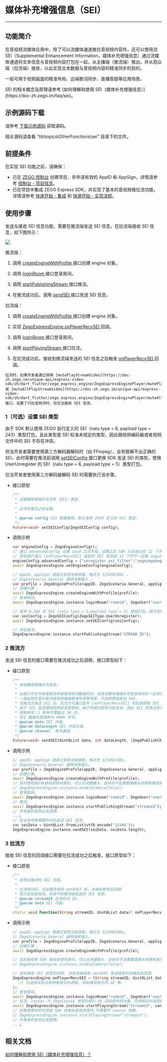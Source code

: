 # 媒体补充增强信息（SEI）

- - -

## 功能简介

在音视频流媒体应用中，除了可以流媒体通道推拉音视频内容外，还可以使用流 SEI（Supplemental Enhancement Information，媒体补充增强信息）通过流媒体通道将文本信息与音视频内容打包在一起，从主播端（推流端）推出，并从观众端（拉流端）接收，以此实现文本数据与音视频内容的精准同步的目的。

一般可用于视频画面的精准布局、远端歌词同步、直播答题等应用场景。

<Note title="说明">
SEI 的相关概念及原理请参考 [如何理解和使用 SEI（媒体补充增强信息）](https://doc-zh.zego.im/faq/sei)。
</Note>



## 示例源码下载

请参考 [下载示例源码](https://doc-zh.zego.im/article/17152) 获取源码。

相关源码请查看 “lib\topics\OtherFunctions\sei” 目录下的文件。

## 前提条件

在实现 SEI 功能之前，请确保：

- 已在 [ZEGO 控制台](https://console.zego.im) 创建项目，并申请有效的 AppID 和 AppSign，详情请参考 [控制台 - 项目信息](/console/project-info)。
- 已在项目中集成 ZEGO Express SDK，并实现了基本的音视频推拉流功能，详情请参考 [快速开始 - 集成](https://doc-zh.zego.im/article/17151) 和 [快速开始 - 实现流程](https://doc-zh.zego.im/article/17184)。



## 使用步骤

发送与接收 SEI 信息功能，需要在推流端发送 SEI 信息，在拉流端接收 SEI 信息，如下图所示：

<Frame width="512" height="auto" caption=""><img src="https://doc-media.zego.im/sdk-doc/Pics/Common/ZegoExpressEngine/send_and_recv_sei_flutter_new.png" /></Frame>

推流端：

1. 调用 [createEngineWithProfile ](https://doc-zh.zego.im/unique-api/express-video-sdk/zh/dart_flutter/zego_express_engine/ZegoExpressEngine/createEngineWithProfile.html) 接口创建 engine 对象。

2. 调用 [loginRoom ](https://doc-zh.zego.im/unique-api/express-video-sdk/zh/dart_flutter/zego_express_engine/ZegoExpressEngineRoom/loginRoom.html) 接口登录房间。

3. 调用 [startPublishingStream ](https://doc-zh.zego.im/unique-api/express-video-sdk/zh/dart_flutter/zego_express_engine/ZegoExpressEnginePublisher/startPublishingStream.html) 接口推流。

4. 在推流成功后，调用 [sendSEI ](https://doc-zh.zego.im/unique-api/express-video-sdk/zh/dart_flutter/zego_express_engine/ZegoExpressEnginePublisher/sendSEI.html) 接口发送 SEI 信息。

拉流端：

1. 调用 [createEngineWithProfile ](https://doc-zh.zego.im/unique-api/express-video-sdk/zh/dart_flutter/zego_express_engine/ZegoExpressEngine/createEngineWithProfile.html) 接口创建 engine 对象。

2. 实现 [ZegoExpressEngine.onPlayerRecvSEI ](https://doc-zh.zego.im/unique-api/express-video-sdk/zh/dart_flutter/zego_express_engine/ZegoExpressEngine/onPlayerRecvSEI.html) 回调。

3. 调用 [loginRoom ](https://doc-zh.zego.im/unique-api/express-video-sdk/zh/dart_flutter/zego_express_engine/ZegoExpressEngineRoom/loginRoom.html) 接口登录房间。

4. 调用 [startPlayingStream ](https://doc-zh.zego.im/unique-api/express-video-sdk/zh/dart_flutter/zego_express_engine/ZegoExpressEnginePlayer/startPlayingStream.html) 接口拉流。

5. 在拉流成功后，接收到推流端发送的 SEI 信息之后触发 [onPlayerRecvSEI ](https://doc-zh.zego.im/unique-api/express-video-sdk/zh/dart_flutter/zego_express_engine/ZegoExpressEngine/onPlayerRecvSEI.html) 回调。

<Note title="说明">


    拉流时，如果开发者通过调用 [mutePlayStreamVideo](https://doc-zh.zego.im/unique-api/express-video-sdk/zh/dart_flutter/zego_express_engine/ZegoExpressEnginePlayer/mutePlayStreamVideo.html) 或 [muteAllPlayStreamVideo](https://doc-zh.zego.im/unique-api/express-video-sdk/zh/dart_flutter/zego_express_engine/ZegoExpressEnginePlayer/muteAllPlayStreamVideo.html) 接口，设置了只拉音频流时，将无法接收 SEI 信息。

</Note>



### 1（可选）设置 SEI 类型

<Accordion title="设置 SEI 类型" defaultOpen="false">
由于 SDK 默认使用 ZEGO 自行定义的 SEI（nalu type = 6, payload type = 243）类型打包，且此类型是 SEI 标准未规定的类型，因此跟视频编码器或者视频文件中的 SEI 不存在冲突。

但当开发者需要使用第三方解码器解码时（如 FFmpeg），会导致解不出正确的 SEI，此时需要在推流前调用 [setSEIConfig ](https://doc-zh.zego.im/unique-api/express-video-sdk/zh/dart_flutter/zego_express_engine/ZegoExpressEnginePublisher/setSEIConfig.html) 接口更换 SDK 发送 SEI 的类型，使用 UserUnregister 的 SEI（nalu type = 6, payload type = 5）类型打包。

<Note title="说明">


仅当开发者使用第三方解码器解码 SEI 时需要执行该步骤。

</Note>



- 接口原型

    ```dart
    /**
     * 设置媒体增强补充信息（SEI）类型。
     *
     * 必须在推流之前设置。
     *
     * @param config SEI 配置属性。默认使用 ZEGO 定义的 SEI 类型。
     */
    Future<void> setSEIConfig(ZegoSEIConfig config);
    ```


- 调用示例

    ```dart
    var engineConfig = ZegoEngineConfig();
    // 通过 advancedConfig 设置 uuid 过滤字段，设置之后 SDK 只会抛出前 12 个字节为开发者所设置 uuid 的 SEI。
    // 其他用户通过 [onPlayerRecvSEI] 收到的 SEI 信息前 12 个字节一定是 zegozegozego，其他会被过滤。
    engineConfig.advancedConfig = {"unregister_sei_filter":"zegozegozego"};
    await ZegoExpressEngine.setEngineConfig(engineConfig);

    // appID、appSign 请通过官网注册获取，格式为 123456789L 。
    // ZegoScenario.General 通用场景接入 。
    var profile = ZegoEngineProfile(appID, ZegoScenario.General, appSign: appSign);
    // 创建引擎 。
    await ZegoExpressEngine.createEngineWithProfile(profile);
    // 登录房间。
    await ZegoExpressEngine.instance.loginRoom("roomid", ZegoUser("userid_1", "username_1"));

    // 采用 H.264 的 SEI (nalu type = 6,payload type = 5) 类型打包，因为视频编码器自身会产生 payload type 为 5 的 SEI，或者使用视频文件推流时，视频文件中也可能存在这样的 SEI，所以使用此类型时，用户需要把 uuid + content 当作 buffer 塞给 SEI 发送接口；此时为了区别视频编码器自身产生的 SEI， App 在发送此类型 SEI 时，可以填写业务特定的 uuid（uuid 长度为 16 字节），接收方使用 SDK 解析 payload type 为 5 的 SEI 时，会根据设置的过滤字符串过滤出 uuid 相符的 SEI 抛给业务，如果没有设置过滤字符串，SDK 会把所有收到的 SEI 都抛给开发者。
    var seiConfig = ZegoSEIConfig(ZegoSEIType.UserUnregister);
    await ZegoExpressEngine.instance.setSEIConfig(seiConfig);

    // 开始推流。
    ZegoExpressEngine.instance.startPublishingStream("STREAM_ID");
    ```
</Accordion>


### 2 推流方

发送 SEI 信息的接口需要在推流成功之后调用，接口原型如下：

- 接口原型

    ```dart
    /**
     * 发送媒体增强补充信息。
     *
     * 此接口可在开发者推流传输音视频流数据同时，发送流媒体增强补充信息来同步一些其他附加信息。
     * 一般如同步音乐歌词或视频画面精准布局等场景，可选择使用发送 SEI。
     * 当推流方发送 SEI 后，拉流方可通过监听 [onPlayerRecvSEI] 的回调获取 SEI 内容。
     * 由于 SEI 信息跟随视频帧或音频帧，由于网络问题有可能丢帧，因此 SEI 信息也有可能丢，为解决这种情况，应该在限制频率内多发几次。
     * 限制频率：1 秒钟不要超过 30 次。
     * SEI 数据长度限制为 4096 字节。
     * @param data SEI 内容。
     * @param dataLength SEI 内容长度。
     * @param channel  推流通道。
     */
    Future<void> sendSEI(Uint8List data, int dataLength, {ZegoPublishChannel? channel});
    ```

- 调用示例

    ```dart
    // appID、appSign 请通过官网注册获取，格式为 123456789L。
    // ZegoScenario.General 通用场景接入。
    var profile = ZegoEngineProfile(appID, ZegoScenario.General, appSign: appSign));
    // 创建引擎。
    await ZegoExpressEngine.createEngineWithProfile(profile);
    // 实时音视频sdk做纯音频场景时，可以关闭摄像头，这样将不会需要摄像头权限和推视频流。
    // ZegoExpressEngine.instance.enableCamera(false);
    // 登录房间。
    await ZegoExpressEngine.instance.loginRoom("roomid", ZegoUser("userid_1", "username_1"));
    // 推流。
    await ZegoExpressEngine.instance.startPublishingStream("streamid");
    // 开发者的其他业务逻辑。
    ...;
    // 在业务场景需要的时机发送 SEI 信息。
    var seiData = Uint8List.fromList(utf8.encode('12345'));
    ZegoExpressEngine.instance.sendSEI(seiData, seiData.length);
    ```

### 3 拉流方

接收 SEI 信息的回调接口需要在拉流成功之后触发，接口原型如下：

- 接口原型

    ```dart
    /**
     * 收到远端流的 SEI 内容。
     *
     * 拉流成功后，当远端流调用 sendSEI 后，本端会收到此回调。
     * 若只拉纯音频流，将收不到推流端发送的 SEI 信息。
     * @param streamID 拉流的流 ID。
     * @param data SEI 内容。
     */
    static void Function(String streamID, Uint8List data)? onPlayerRecvSEI;
    ```

- 调用示例

    ```dart
    // appID、appSign 请通过官网注册获取，格式为 123456789L。
    // ZegoScenario.General 通用场景接入。
    var profile = ZegoEngineProfile(appID, ZegoScenario.General, appSign: appSign));
    // 创建引擎 。
    await ZegoExpressEngine.createEngineWithProfile(profile);

    // 实时音视频 SDK 做纯音频场景时，可以关闭摄像头，这样将不会需要摄像头权限和推视频流。
    // ZegoExpressEngine.instance.enableCamera(false);

    // 监听接收 SEI 信息的回调, 当发送端调用 sendSEI 发送信息时会触发此回调。
    ZegoExpressEngine.onPlayerRecvSEI = (String streamID, Uint8List data) {
       // 在这里实现业务场景相关的逻辑, 例如展现相关的 UI 等。
    };
    // 登录房间。
    await ZegoExpressEngine.instance.loginRoom("roomid", ZegoUser("userid_2", "username_2"));
    // 拉流, canvas 为 ZegoCanvas 类型的索引 UI 渲染控件的对象，仅使用实时音视频 SDK 或者实时音视频场景时,需传 canvas 参数。
    await ZegoExpressEngine.instance.startPlayingStream("streamid", canvas: canvas);
    // 如果是使用实时语音 SDK 或者纯音频场景时,不需要传 canvas 参数。
    // ZegoExpressEngine.instance.startPlayingStream("streamid");
    // 开发者的其他业务逻辑。
    ...;
    ```

## 相关文档

[如何理解和使用 SEI（媒体补充增强信息）？](https://doc-zh.zego.im/faq/sei)

<Content />
